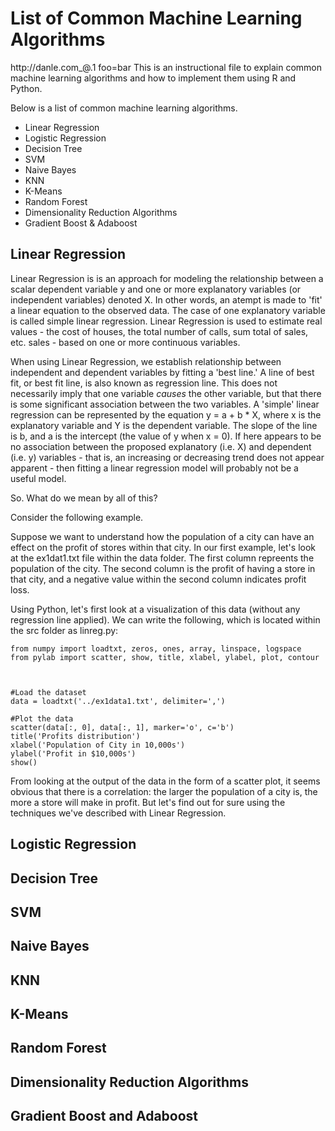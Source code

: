 # List of Common Machine Learning Algorithms
http://danle.com_@.1 foo=bar
This is an instructional file to explain common machine learning
algorithms and how to implement them using R and Python. 

Below is a list of common machine learning algorithms. 

* Linear Regression
* Logistic Regression
* Decision Tree
* SVM
* Naive Bayes
* KNN
* K-Means
* Random Forest
* Dimensionality Reduction Algorithms
* Gradient Boost & Adaboost

## Linear Regression

Linear Regression is is an approach for modeling the relationship between a scalar dependent variable y and one or more explanatory variables (or independent variables) denoted X. In other words, an atempt is made to 'fit' a linear equation to the observed data. The case of one explanatory variable is called simple linear regression. Linear Regression is used to estimate real values - the cost of houses, the total number of calls, sum total of sales, etc.  sales - based on one or more continuous variables. 

When using Linear Regression, we establish relationship between independent and dependent variables by fitting a 'best line.' A line of best fit, or best fit line, is also known as regression line. This does not necessarily imply that one variable *causes* the other variable, but that there is some significant association between the two variables. A 'simple' linear regression can be represented by the equation y = a + b * X, where x is the explanatory variable and Y is the dependent variable. The slope of the line is b, and a is the intercept (the value of y when x = 0). If here appears to be no association between the proposed explanatory (i.e. X) and dependent (i.e. y) variables - that is, an increasing or decreasing trend does not appear apparent - then fitting a linear regression model will probably not be a useful model. 

So. What do we mean by all of this? 

Consider the following example. 

Suppose we want to understand how the population of a city can have an effect on the profit of stores within that city. In our first example, let's look at the ex1dat1.txt file within the data folder. The first column repreents the population of the city. The second column is the profit of having a store in that city, and a negative value within the second column indicates profit loss. 

Using Python, let's first look at a visualization of this data (without any regression line applied). We can write the following, which is located within the src folder as linreg.py: 

```
from numpy import loadtxt, zeros, ones, array, linspace, logspace
from pylab import scatter, show, title, xlabel, ylabel, plot, contour



#Load the dataset
data = loadtxt('../ex1data1.txt', delimiter=',')

#Plot the data
scatter(data[:, 0], data[:, 1], marker='o', c='b')
title('Profits distribution')
xlabel('Population of City in 10,000s')
ylabel('Profit in $10,000s')
show()
```

From looking at the output of the data in the form of a scatter plot, it seems obvious that there is a correlation: the larger the population of a city is, the more a store will make in profit. But let's find out for sure using the techniques we've described with Linear Regression. 





## Logistic Regression 

## Decision Tree

## SVM

## Naive Bayes

## KNN

## K-Means

## Random Forest

## Dimensionality Reduction Algorithms

## Gradient Boost and Adaboost
